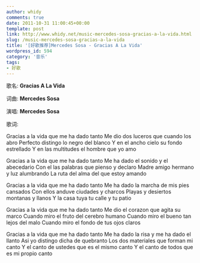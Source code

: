 ```yaml
---
author: whidy
comments: true
date: 2011-10-31 11:00:45+00:00
template: post
link: http://www.whidy.net/music-mercedes-sosa-gracias-a-la-vida.html
slug: /music-mercedes-sosa-gracias-a-la-vida
title: '[好歌推荐]Mercedes Sosa - Gracias A La Vida'
wordpress_id: 594
category: '音乐'
tags:
- 好歌
---
```


歌名: **Gracias A La Vida**

词曲: **Mercedes Sosa**

演唱: **Mercedes Sosa**

歌词:

Gracias a la vida que me ha dado tanto
Me dio dos luceros que cuando los abro
Perfecto distingo lo negro del blanco
Y en el ancho cielo su fondo estrellado
Y en las multitudes el hombre que yo amo

Gracias a la vida que me ha dado tanto
Me ha dado el sonido y el abecedario
Con el las palabras que pienso y declaro
Madre amigo hermano y luz alumbrando
La ruta del alma del que estoy amando

Gracias a la vida que me ha dado tanto
Me ha dado la marcha de mis pies cansados
Con ellos anduve ciudades y charcos
Playas y desiertos montanas y llanos
Y la casa tuya tu calle y tu patio

Gracias a la vida que me ha dado tanto
Me dio el corazon que agita su marco
Cuando miro el fruto del cerebro humano
Cuando miro el bueno tan lejos del malo
Cuando miro el fondo de tus ojos claros

Gracias a la vida que me ha dado tanto
Me ha dado la risa y me ha dado el llanto
Asi yo distingo dicha de quebranto
Los dos materiales que forman mi canto
Y el canto de ustedes que es el mismo canto
Y el canto de todos que es mi propio canto


